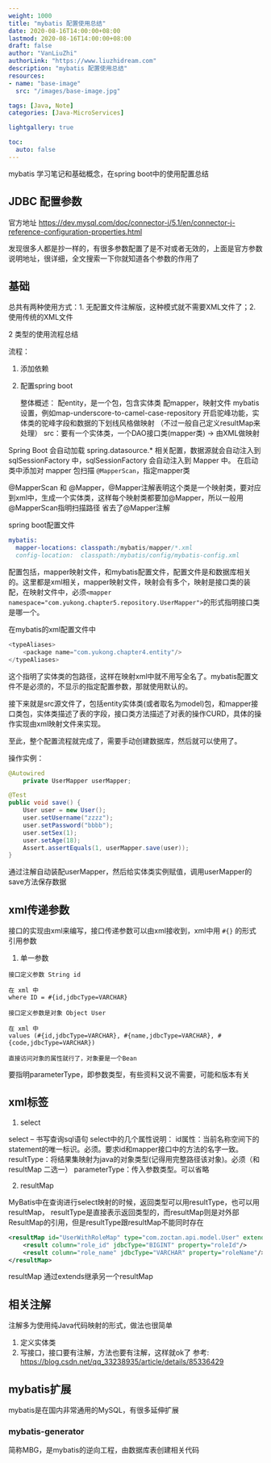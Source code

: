 ```yaml
---
weight: 1000
title: "mybatis 配置使用总结"
date: 2020-08-16T14:00:00+08:00
lastmod: 2020-08-16T14:00:00+08:00
draft: false
author: "VanLiuZhi"
authorLink: "https://www.liuzhidream.com"
description: "mybatis 配置使用总结"
resources:
- name: "base-image"
  src: "/images/base-image.jpg"

tags: [Java, Note]
categories: [Java-MicroServices]

lightgallery: true

toc:
  auto: false
---
```


mybatis 学习笔记和基础概念，在spring boot中的使用配置总结

<!-- more -->

## JDBC 配置参数

官方地址 https://dev.mysql.com/doc/connector-j/5.1/en/connector-j-reference-configuration-properties.html

发现很多人都是抄一样的，有很多参数配置了是不对或者无效的，上面是官方参数说明地址，很详细，全文搜索一下你就知道各个参数的作用了

## 基础

总共有两种使用方式：1. 无配置文件注解版，这种模式就不需要XML文件了；2. 使用传统的XML文件

2 类型的使用流程总结

流程：

1. 添加依赖

2. 配置spring boot

    整体概述：
    配entity，是一个包，包含实体类
    配mapper，映射文件
    mybatis设置，例如map-underscore-to-camel-case-repository 开启驼峰功能，实体类的驼峰字段和数据的下划线风格做映射 （不过一般自己定义resultMap来处理）
    src：要有一个实体类，一个DAO接口类(mapper类) -> 由XML做映射


Spring Boot 会自动加载 spring.datasource.* 相关配置，数据源就会自动注入到 sqlSessionFactory 中，sqlSessionFactory 会自动注入到 Mapper 中。
在启动类中添加对 mapper 包扫描 `@MapperScan`，指定mapper类

@MapperScan 和 @Mapper，@Mapper注解表明这个类是一个映射类，要对应到xml中，生成一个实体类，这样每个映射类都要加@Mapper，所以一般用@MapperScan指明扫描路径
省去了@Mapper注解

spring boot配置文件

```s
mybatis:
  mapper-locations: classpath:/mybatis/mapper/*.xml
  config-location:  classpath:/mybatis/config/mybatis-config.xml
```

配置包括，mapper映射文件，和mybatis配置文件，配置文件是和数据库相关的。这里都是xml相关，mapper映射文件，映射会有多个，映射是接口类的装配，在映射文件中，必须`<mapper namespace="com.yukong.chapter5.repository.UserMapper">`的形式指明接口类是哪一个。

在mybatis的xml配置文件中

```s
<typeAliases>
    <package name="com.yukong.chapter4.entity"/>
</typeAliases>
```

这个指明了实体类的包路径，这样在映射xml中就不用写全名了。mybatis配置文件不是必须的，不显示的指定配置参数，那就使用默认的。

接下来就是src源文件了，包括entity实体类(或者取名为model)包，和mapper接口类包，实体类描述了表的字段，接口类方法描述了对表的操作CURD，具体的操作实现由xml映射文件来实现。

至此，整个配置流程就完成了，需要手动创建数据库，然后就可以使用了。

操作实例：

```java
@Autowired
    private UserMapper userMapper;

@Test
public void save() {
    User user = new User();
    user.setUsername("zzzz");
    user.setPassword("bbbb");
    user.setSex(1);
    user.setAge(18);
    Assert.assertEquals(1, userMapper.save(user));
}
```

通过注解自动装配userMapper，然后给实体类实例赋值，调用userMapper的save方法保存数据

## xml传递参数

接口的实现由xml来编写，接口传递参数可以由xml接收到，xml中用 `#{}` 的形式引用参数

1. 单一参数

```
接口定义参数 String id

在 xml 中
where ID = #{id,jdbcType=VARCHAR}

接口定义参数是对象 Object User

在 xml 中
values (#{id,jdbcType=VARCHAR}, #{name,jdbcType=VARCHAR}, #{code,jdbcType=VARCHAR})

直接访问对象的属性就行了，对象要是一个Bean
```

要指明parameterType，即参数类型，有些资料又说不需要，可能和版本有关

## xml标签

1. select

select – 书写查询sql语句
select中的几个属性说明：
id属性：当前名称空间下的statement的唯一标识。必须。要求id和mapper接口中的方法的名字一致。
resultType：将结果集映射为java的对象类型(记得用完整路径该对象)。必须（和 resultMap 二选一）
parameterType：传入参数类型。可以省略

2. resultMap

MyBatis中在查询进行select映射的时候，返回类型可以用resultType，也可以用resultMap，
resultType是直接表示返回类型的，而resultMap则是对外部ResultMap的引用，但是resultType跟resultMap不能同时存在

```xml
<resultMap id="UserWithRoleMap" type="com.zoctan.api.model.User" extends="UserMap">
    <result column="role_id" jdbcType="BIGINT" property="roleId"/>
    <result column="role_name" jdbcType="VARCHAR" property="roleName"/>
</resultMap>
```
resultMap 通过extends继承另一个resultMap

## 相关注解

注解多为使用纯Java代码映射的形式，做法也很简单
1. 定义实体类
2. 写接口，接口要有注解，方法也要有注解，这样就ok了
参考: https://blog.csdn.net/qq_33238935/article/details/85336429

## mybatis扩展

mybatis是在国内非常通用的MySQL，有很多延伸扩展

### mybatis-generator

简称MBG，是mybatis的逆向工程，由数据库表创建相关代码
